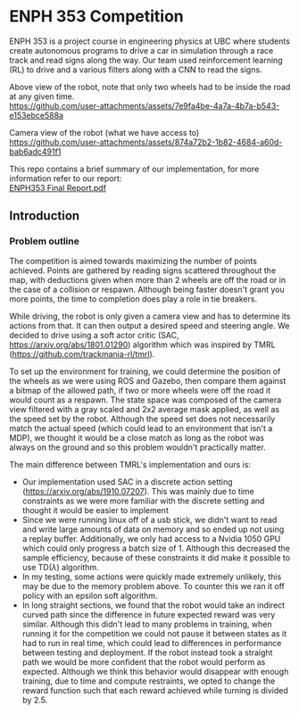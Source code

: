 # ENPH 353 Competition

ENPH 353 is a project course in engineering physics at UBC where students create autonomous programs
to drive a car in simulation through a race track and read signs along the way. Our team used reinforcement learning (RL)
to drive and a various filters along with a CNN to read the signs.

Above view of the robot, note that only two wheels had to be inside the road at any given time. <br />
https://github.com/user-attachments/assets/7e9fa4be-4a7a-4b7a-b543-e153ebce588a

Camera view of the robot (what we have access to) <br />
https://github.com/user-attachments/assets/874a72b2-1b82-4684-a60d-bab6adc491f1

This repo contains a brief summary of our implementation, for more information refer to our report: <br /> [ENPH353 Final Report.pdf](https://github.com/user-attachments/files/16322865/ENPH353.Final.Report.pdf)

## Introduction

### Problem outline

The competition is aimed towards maximizing the number of points achieved. Points are gathered by reading signs scattered throughout the map, with deductions given when more than 2 wheels are off the road or in the case of a collision or respawn. Although being faster doesn't grant you more points, the time to completion does play a role in tie breakers.

While driving, the robot is only given a camera view and has to determine its actions from that. It can then output a desired speed and steering angle.
We decided to drive using a soft actor critic (SAC, https://arxiv.org/abs/1801.01290) algorithm which was inspired by TMRL (https://github.com/trackmania-rl/tmrl).

To set up the environment for training, we could determine the position of the wheels as we were using ROS and Gazebo, then compare them against a bitmap of the allowed path, if two or more wheels were off the road it would count as a respawn. The state space was composed of the camera view filtered with a gray scaled and 2x2 average mask applied, as well as the speed set by the robot. Although the speed set does not necessarily match the actual speed (which could lead to an environment that isn't a MDP), we thought it would be a close match as long as the robot was always on the ground and so this problem wouldn't practically matter.

The main difference between TMRL's implementation and ours is:

* Our implementation used SAC in a discrete action setting (https://arxiv.org/abs/1910.07207). This was mainly due to time constraints as we were more familiar with the discrete setting and thought it would be easier to implement
* Since we were running linux off of a usb stick, we didn't want to read and write large amounts of data on memory and so ended up not using a replay buffer. Additionally, we only had access to a Nvidia 1050 GPU which could only progress a batch size of 1. Although this decreased the sample efficiency, because of these constraints it did make it possible to use TD($\lambda$) algorithm.
* In my testing, some actions were quickly made extremely unlikely, this may be due to the memory problem above. To counter this we ran it off policy with an epsilon soft algorithm.
* In long straight sections, we found that the robot would take an indirect curved path since the difference in future expected reward was very similar. Although this didn't lead to many problems in training, when running it for the competition we could not pause it between states as it had to run in real time, which could lead to differences in performance between testing and deployment. If the robot instead took a straight path we would be more confident that the robot would perform as expected. Although we think this behavior would disappear with enough training, due to time and compute restraints, we opted to change the reward function such that each reward achieved while turning is divided by 2.5.

